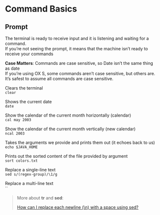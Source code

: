# Command Basics

## Prompt

The terminal is ready to receive input and it is listening and waiting for a command.  
If you’re not seeing the prompt, it means that the machine isn’t ready to receive your commands

**Case Matters**: Commands are case sensitive, so Date isn’t the same thing as date  
If you’re using OX S, some commands aren’t case sensitive, but others are. It’s safest to assume all commands are case sensitive.

Clears the terminal  
`clear`

Shows the current date  
`date`

Show the calendar of the current month horizontally (calendar)  
`cal may 2003`

Show the calendar of the current month vertically (new calendar)  
`ncal 2003`

Takes the arguments we provide and prints them out (it echoes back to us)  
`echo $JAVA_HOME`

Prints out the sorted content of the file provided by argument  
`sort colors.txt`

Replace a single-line text  
`sed s/(regex-group)/\1/g`

Replace a multi-line text  
``

> More about **tr** and **sed**:
>
> [How can I replace each newline (\n) with a space using sed?](https://stackoverflow.com/questions/1251999/how-can-i-replace-each-newline-n-with-a-space-using-sed)
